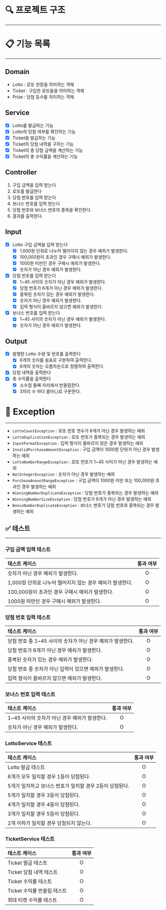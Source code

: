# 🔍 프로젝트 구조

--- 


# 📋 기능 목록

---

## Domain
- Lotto : 로또 한장을 의미하는 객체
- Ticket : 구입한 로또들을 의미하는 객체
- Prize : 당첨 등수를 의미하는 객체

## Service
- [x] Lotto를 발급하는 기능
- [x] Lotto의 당첨 여부를 확인하는 기능
- [x] Ticket을 발급하는 기능
- [x] Ticket의 당첨 내역을 구하는 기능
- [x] Ticket의 총 당첨 금액을 계산하는 기능
- [x] Ticket의 총 수익률을 계산하는 기능

## Controller
1. 구입 금액을 입력 받는다
2. 로또를 발급한다
3. 당첨 번호를 입력 받는다
4. 보너스 번호를 입력 받는다
5. 당첨 번호와 보너스 번호의 중복을 확인한다.
6. 결과를 출력한다.

## Input
- [x] Lotto 구입 금액을 입력 받는다
  - [x] 1,000원 단위로 나누어 떨어지지 않는 경우 예외가 발생한다.
  - [x] 100,000원이 초과인 경우 구매시 예외가 발생한다.
  - [x] 1000원 미만인 경우 구매시 예외가 발생한다.
  - [x] 숫자가 아닌 경우 예외가 발생한다.
- [x] 당첨 번호를 입력 받는다
  - [x] 1~45 사이의 숫자가 아닌 경우 예외가 발생한다.
  - [x] 당첨 번호가 6개가 아닌 경우 예외가 발생한다.
  - [x] 중복된 숫자가 있는 경우 예외가 발생한다.
  - [x] 숫자가 아닌 경우 예외가 발생한다.
  - [x] 입력 형식이 올바르지 않으면 예외가 발생한다.
- [x] 보너스 번호를 입력 받는다
  - [x] 1~45 사이의 숫자가 아닌 경우 예외가 발생한다.
  - [x] 숫자가 아닌 경우 예외가 발생한다.

## Output
- [x] 발행한 Lotto 수량 및 번호를 출력한다
  - [x] 6개의 숫자를 쉼표로 구분하여 출력한다.
  - [x] 6개의 숫자는 오름차순으로 정렬하여 출력한다.
- [x] 당첨 내역을 출력한다
- [x] 총 수익률을 출력한다
  - [x] 소수점 둘째 자리에서 반올림한다.
  - [x] 3자리 수 마다 콤마(,)로 구분한다.

# 🚨 Exception

---
- `LottoCountException` : 로또 번호 갯수가 6개가 아닌 경우 발생하는 예외
- `LottoDuplicationException` : 로또 번호가 중복되는 경우 발생하는 예외
- `InputFormatException` : 입력 형식이 올바르지 않은 경우 발생하는 예외
- `InvalidPurchaseAmountException` : 구입 금액이 1000원 단위가 아닌 경우 발생하는 예외
- `LottoNumberRangeException` : 로또 번호가 1~45 사이가 아닌 경우 발생하는 예외
- `NotIntegerException` : 숫자가 아닌 경우 발생하는 예외
- `PurchaseAnountRangeException` : 구입 금액이 1000원 미만 또는 100,000원 초과인 경우 발생하는 예외
- `WinningNumberDuplicateException` : 당첨 번호가 중복되는 경우 발생하는 예외
- `WinningNumberSizeException` : 당첨 번호가 6개가 아닌 경우 발생하는 예외
- `BonusNumberDuplicateException` : 보너스 번호가 당첨 번호와 중복되는 경우 발생하는 예외



## ✅ 테스트

---

### 구입 금액 입력 테스트

| 테스트 케이스                             | 통과 여부 |
|:------------------------------------|:-----:|
| 숫자가 아닌 경우 예외가 발생한다.                 |   O   |
| 1,000원 단위로 나누어 떨어지지 않는 경우 예외가 발생한다. |   O   |
| 100,000원이 초과인 경우 구매시 예외가 발생한다.      |   O   |
| 1000원 미만인 경우 구매시 예외가 발생한다.          |   O   |

### 당첨 번호 입력 테스트

| 테스트 케이스                              | 통과 여부 |
|:-------------------------------------|:-----:|
| 당첨 번호 중 1~45 사이의 숫자가 아닌 경우 예외가 발생한다. |   O   |
| 당첨 번호가 6개가 아닌 경우 예외가 발생한다.           |   O   |
| 중복된 숫자가 있는 경우 예외가 발생한다.              |   O   |
| 당첨 번호 중 숫자가 아닌 입력이 있으면 예외가 발생한다.     |   O   |
| 입력 형식이 올바르지 않으면 예외가 발생한다.            |   O   |

### 보너스 번호 입력 테스트

| 테스트 케이스                      | 통과 여부 |
|:-----------------------------|:-----:|
| 1~45 사이의 숫자가 아닌 경우 예외가 발생한다. |   O   |
| 숫자가 아닌 경우 예외가 발생한다.          |   O   |

### LottoService 테스트

| 테스트 케이스                           | 통과 여부 |
|:----------------------------------|:-----:|
| Lotto 발급 테스트                      |   O   |
| 6개가 모두 일치할 경우 1등이 당첨된다.           |   O   |
| 5개가 일치하고 보너스 번호가 일치할 경우 2등이 당첨된다. |   O   |
| 5개가 일치할 경우 3등이 당첨된다.              |   O   |
| 4개가 일치할 경우 4등이 당첨된다.              |   O   |
| 3개가 일치할 경우 5등이 당첨된다.              |   O   |
| 2개 이하가 일치할 경우 당첨되지 않는다.           |   O   |

### TicketService 테스트

| 테스트 케이스            | 통과 여부 |
|:-------------------|:-----:|
| Ticket 발급 테스트      |   O   |
| Ticket 당첨 내역 테스트   |   O   |
| Ticket 수익률 테스트     |   O   |
| Ticket 수익률 반올림 테스트 |   O   |
| 최대 티켓 수익률 테스트      |   O   |


